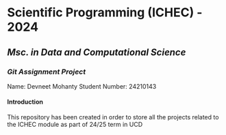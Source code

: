 # Scientific Programming (ICHEC) - 2024
## _Msc. in Data and Computational Science_
### _Git Assignment Project_

Name: Devneet Mohanty
Student Number: 24210143

#### Introduction

This repository has been created in order to store all the projects related to the ICHEC module as part of 24/25 term in UCD

